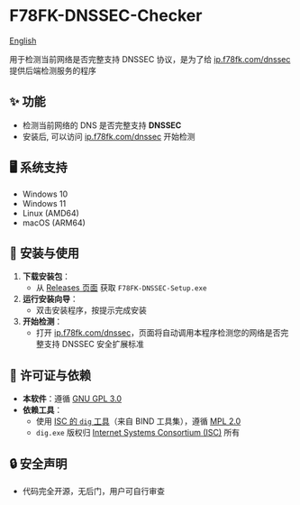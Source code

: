 # F78FK-DNSSEC-Checker

[English](./README.en.md)  <!-- 跳转到英文版 -->

用于检测当前网络是否完整支持 DNSSEC 协议，是为了给 [ip.f78fk.com/dnssec](https://ip.f78fk.com/dnssec) 提供后端检测服务的程序

## ✨ 功能
- 检测当前网络的 DNS 是否完整支持 **DNSSEC**
- 安装后, 可以访问 [ip.f78fk.com/dnssec](ip.f78fk.com/dnssec) 开始检测

## 🖥️ 系统支持
- Windows 10
- Windows 11
- Linux (AMD64)
- macOS (ARM64)

## 🚀 安装与使用
1. **下载安装包**：
   - 从 [Releases 页面](https://github.com/liuyuf78fk/F78FK-DNSSEC-Checker/releases) 获取 `F78FK-DNSSEC-Setup.exe`
2. **运行安装向导**：
   - 双击安装程序，按提示完成安装
3. **开始检测**：
   - 打开 [ip.f78fk.com/dnssec](https://ip.f78fk.com/dnssec)，页面将自动调用本程序检测您的网络是否完整支持 DNSSEC 安全扩展标准

## 📜 许可证与依赖
- **本软件**：遵循 [GNU GPL 3.0](./LICENSE)
- **依赖工具**：
  - 使用 [ISC 的 `dig` 工具](https://www.isc.org/downloads/)（来自 BIND 工具集），遵循 [MPL 2.0](dig/MPL-2.0.txt)
  - `dig.exe` 版权归 [Internet Systems Consortium (ISC)](https://www.isc.org/) 所有

## 🔒 安全声明
- 代码完全开源，无后门，用户可自行审查
